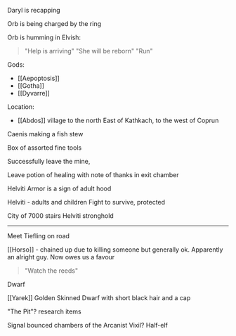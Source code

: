 Daryl is recapping

Orb is being charged by the ring

Orb is humming in Elvish:
>"Help is arriving"
>"She will be reborn"
>"Run"

Gods:
- [[Aepoptosis]]
- [[Gotha]]  
- [[Dyvarre]]  

Location:
- [[Abdos]] village to the north East of Kathkach, to the west of Coprun

Caenis making a fish stew

Box of assorted fine tools

Successfully leave the mine,

Leave potion of healing with note of thanks in exit chamber

Helviti Armor is a sign of adult hood

Helviti - adults and children
	Fight to survive, protected

City of 7000 stairs Helviti stronghold

<hr>

Meet Tiefling on road

[[Horso]] - chained up due to killing someone but generally ok.
Apparently an alright guy.
Now owes us a favour

> "Watch the reeds"


Dwarf

[[Yarek]] Golden Skinned Dwarf with short black hair and a cap

"The Pit"? research items

Signal bounced chambers of the Arcanist Vixil?
Half-elf


